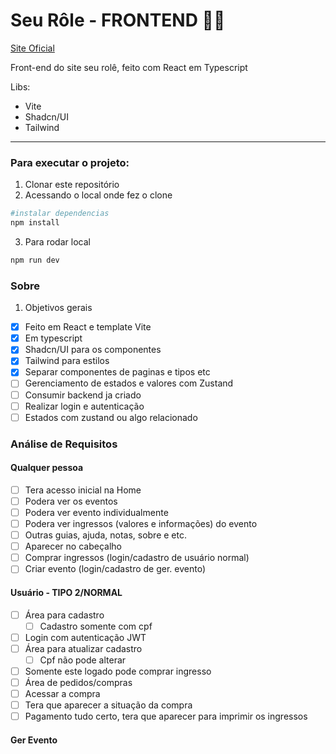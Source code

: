 # Seu Rôle - FRONTEND 🛒💾

[Site Oficial](seurole.com.br)

Front-end do site seu rolê, feito com React em Typescript

Libs:

- Vite
- Shadcn/UI
- Tailwind

---

### Para executar o projeto:

1. Clonar este repositório
2. Acessando o local onde fez o clone

```bash
#instalar dependencias
npm install
```

3. Para rodar local

```bash
npm run dev
```

### Sobre

1. Objetivos gerais

- [x] Feito em React e template Vite
- [x] Em typescript
- [x] Shadcn/UI para os componentes
- [x] Tailwind para estilos
- [x] Separar componentes de paginas e tipos etc
- [ ] Gerenciamento de estados e valores com Zustand
- [ ] Consumir backend ja criado
- [ ] Realizar login e autenticação
- [ ] Estados com zustand ou algo relacionado

### Análise de Requisitos

#### Qualquer pessoa

- [ ] Tera acesso inicial na Home
- [ ] Podera ver os eventos
- [ ] Podera ver evento individualmente
- [ ] Podera ver ingressos (valores e informações) do evento
- [ ] Outras guias, ajuda, notas, sobre e etc.
- [ ] Aparecer no cabeçalho
- [ ] Comprar ingressos (login/cadastro de usuário normal)
- [ ] Criar evento (login/cadastro de ger. evento)

#### Usuário - TIPO 2/NORMAL

- [ ] Área para cadastro
  - [ ] Cadastro somente com cpf
- [ ] Login com autenticação JWT
- [ ] Área para atualizar cadastro
  - [ ] Cpf não pode alterar
- [ ] Somente este logado pode comprar ingresso
- [ ] Área de pedidos/compras
- [ ] Acessar a compra
- [ ] Tera que aparecer a situação da compra
- [ ] Pagamento tudo certo, tera que aparecer para imprimir os ingressos

#### Ger Evento
